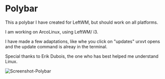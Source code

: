 # Polybar

This a polybar I have created for LeftWM, but should work on all platforms. 

I am working on ArcoLinux, using LeftWM/ i3.

I have made a few adaptations, like whe you click on "updates" urxvt opens and the update command is alreay in the terminal. 

Special thanks to Erik Dubois, the one who has best helped me understand Linux. 

![Screenshot-Polybar](https://user-images.githubusercontent.com/23400899/235456339-d6965fc5-e901-4aae-bd28-81902b534af9.png)
